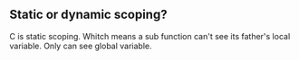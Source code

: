 ## Static or dynamic scoping?
C is static scoping. Whitch means a sub function can't see its father's local variable. Only can see global
variable.
















